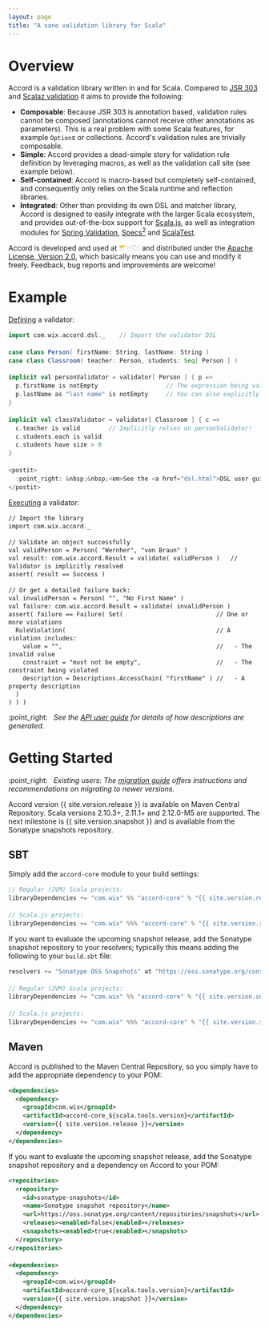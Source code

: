 ```yaml
---
layout: page
title: "A sane validation library for Scala"
---
```


Overview
========

Accord is a validation library written in and for Scala. Compared to [JSR 303](http://jcp.org/en/jsr/detail?id=303) and [Scalaz validation](https://github.com/scalaz/scalaz/blob/scalaz-seven/core/src/main/scala/scalaz/Validation.scala) it aims to provide the following:

* __Composable__: Because JSR 303 is annotation based, validation rules cannot be composed (annotations cannot receive other annotations as parameters). This is a real problem with some Scala features, for example `Option`s or collections. Accord's validation rules are trivially composable.
* __Simple__: Accord provides a dead-simple story for validation rule definition by leveraging macros, as well as the validation call site (see example below).
* __Self-contained__: Accord is macro-based but completely self-contained, and consequently only relies on the Scala runtime and reflection libraries.
* __Integrated__: Other than providing its own DSL and matcher library, Accord is designed to easily integrate with the larger Scala ecosystem, and provides out-of-the-box support for [Scala.js](http://www.scala-js.org), as well as integration modules for [Spring Validation](spring3.html), [Specs<sup>2</sup>](specs2.html) and [ScalaTest](scalatest.html).

Accord is developed and used at <a href="http://www.wix.com"><img src="images/wix_logo.png" width="42" height="11" alt="Wix.com"></img></a> and distributed under the [Apache License, Version 2.0](http://www.apache.org/licenses/LICENSE-2.0), which basically means you can use and modify it freely. Feedback, bug reports and improvements are welcome!

Example
=======

[Defining](dsl.html) a validator:

```scala
import com.wix.accord.dsl._    // Import the validator DSL

case class Person( firstName: String, lastName: String )
case class Classroom( teacher: Person, students: Seq[ Person ] )

implicit val personValidator = validator[ Person ] { p =>
  p.firstName is notEmpty                   // The expression being validated is resolved automatically, see below
  p.lastName as "last name" is notEmpty     // You can also explicitly describe the expression being validated
}

implicit val classValidator = validator[ Classroom ] { c =>
  c.teacher is valid        // Implicitly relies on personValidator!
  c.students.each is valid
  c.students have size > 0
}

<postit>
  :point_right: &nbsp;&nbsp;<em>See the <a href="dsl.html">DSL user guide</a> for all available features.</em>
</postit>

```

[Executing](api.html) a validator:

```
// Import the library
import com.wix.accord._

// Validate an object successfully
val validPerson = Person( "Wernher", "von Braun" )
val result: com.wix.accord.Result = validate( validPerson )   // Validator is implicitly resolved
assert( result == Success )

// Or get a detailed failure back:
val invalidPerson = Person( "", "No First Name" )
val failure: com.wix.accord.Result = validate( invalidPerson )
assert( failure == Failure( Set(                          // One or more violations
  RuleViolation(                                          // A violation includes:
    value = "",                                           //   - The invalid value
    constraint = "must not be empty",                     //   - The constraint being violated
    description = Descriptions.AccessChain( "firstName" ) //   - A property description
  )
) ) )
```

<postit>
  :point_right: &nbsp;&nbsp;<em>See the <a href="api.html">API user guide</a> for details of how descriptions are generated.</em>
</postit>


<a name="getting-started"></a>

Getting Started
===============

<postit>
  :point_right: &nbsp;&nbsp;<em>Existing users: The <a href="migration-guide.html">migration guide</a> offers instructions and recommendations on migrating to newer versions.</em>
</postit>

Accord version {{ site.version.release }} is available on Maven Central Repository. Scala versions 2.10.3+, 2.11.1+ and 2.12.0-M5 are supported. The next milestone is {{ site.version.snapshot }} and is available from the Sonatype snapshots repository.

SBT
---

Simply add the `accord-core` module to your build settings:

```scala
// Regular (JVM) Scala projects:
libraryDependencies += "com.wix" %% "accord-core" % "{{ site.version.release }}"

// Scala.js projects:
libraryDependencies += "com.wix" %%% "accord-core" % "{{ site.version.release }}"
```

If you want to evaluate the upcoming snapshot release, add the Sonatype snapshot repository to your resolvers; typically this means adding the following to your `build.sbt` file:

```scala
resolvers += "Sonatype OSS Snapshots" at "https://oss.sonatype.org/content/repositories/snapshots"

// Regular (JVM) Scala projects:
libraryDependencies += "com.wix" %% "accord-core" % "{{ site.version.snapshot }}"

// Scala.js projects:
libraryDependencies += "com.wix" %%% "accord-core" % "{{ site.version.snapshot }}"
```

Maven
-----

Accord is published to the Maven Central Repository, so you simply have to add the appropriate dependency to your POM:

```xml
<dependencies>
  <dependency>
    <groupId>com.wix</groupId>
    <artifactId>accord-core_${scala.tools.version}</artifactId>
    <version>{{ site.version.release }}</version>
  </dependency>
</dependencies>
```

If you want to evaluate the upcoming snapshot release, add the Sonatype snapshot repository and a dependency on Accord to your POM:

```xml
<repositories>
  <repository>
    <id>sonatype-snapshots</id>
    <name>Sonatype snapshot repository</name>
    <url>https://oss.sonatype.org/content/repositories/snapshots</url>
    <releases><enabled>false</enabled></releases>
    <snapshots><enabled>true</enabled></snapshots>
  </repository>
</repositories>

<dependencies>
  <dependency>
    <groupId>com.wix</groupId>
    <artifactId>accord-core_${scala.tools.version}</artifactId>
    <version>{{ site.version.snapshot }}</version>
  </dependency>
</dependencies>
```

